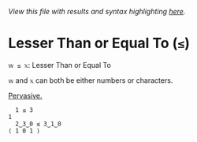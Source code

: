 *View this file with results and syntax highlighting [here](https://mlochbaum.github.io/BQN/help/≤lessequal.html).*

# Lesser Than or Equal To (`≤`)

`𝕨 ≤ 𝕩`: Lesser Than or Equal To

`𝕨` and `𝕩` can both be either numbers or characters.

[Pervasive.](https://mlochbaum.github.io/BQN/doc/arithmetic.html#pervasion)

      1 ≤ 3
    1
      2‿3‿0 ≤ 3‿1‿0
    ⟨ 1 0 1 ⟩


